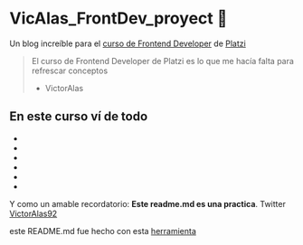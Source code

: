 # VicAlas_FrontDev_proyect 💚
Un blog increíble para el [curso de Frontend Developer](https://platzi.com/cursos/frontend-developer/) de [Platzi](https://platzi.com/Platzi)
> El curso de Frontend Developer de Platzi es lo que me hacía falta para refrescar conceptos
> - VictorAlas

## En este curso ví de todo
* 
* 
* 
* 
* 
* 

Y como un amable recordatorio: **Este readme.md es una practica**.
Twitter [VictorAlas92](https://twitter.com/VictorAlas92)

este README.md fue hecho con esta [herramienta](https://pandao.github.io/editor.md/en.html)
